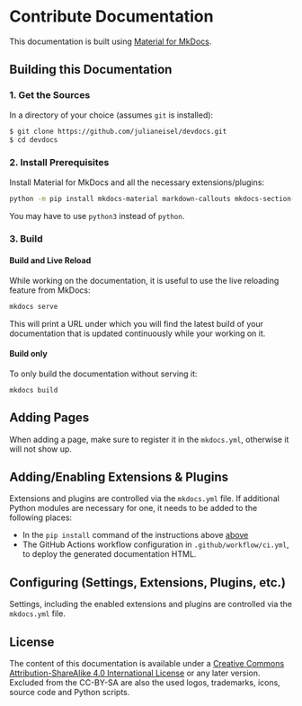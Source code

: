 # Contribute Documentation

This documentation is built using [Material for MkDocs](https://squidfunk.github.io/mkdocs-material/).

## Building this Documentation

<!--
> INFO:
> The documentation uses the paid [Material for MkDocs Insiders](https://squidfunk.github.io/mkdocs-material/insiders/) tier now. However the documentation should be usable without this still. It is only used for the grid cards on the home page.
-->

### 1. Get the Sources

In a directory of your choice (assumes `git` is installed):
```bash
$ git clone https://github.com/julianeisel/devdocs.git
$ cd devdocs
```

### 2. Install Prerequisites

Install Material for MkDocs and all the necessary extensions/plugins:

```bash
python -m pip install mkdocs-material markdown-callouts mkdocs-section-index pygments pymdown-extensions mkdocs-glightbox mkdocs-git-revision-date-localized-plugin
```
You may have to use `python3` instead of `python`.

### 3. Build

#### Build and Live Reload

While working on the documentation, it is useful to use the live reloading feature from MkDocs:
```bash
mkdocs serve
```
This will print a URL under which you will find the latest build of your documentation that is updated continuously while your working on it.

#### Build only

To only build the documentation without serving it:
```
mkdocs build
```

## Adding Pages

When adding a page, make sure to register it in the `mkdocs.yml`, otherwise it will not show up.

## Adding/Enabling Extensions & Plugins

Extensions and plugins are controlled via the `mkdocs.yml` file. If additional Python modules are necessary for one, it needs to be added to the following places:

- In the `pip install` command of the instructions above [above](#build-this-documentation)
- The GitHub Actions workflow configuration in `.github/workflow/ci.yml`, to deploy the generated documentation HTML.

## Configuring (Settings, Extensions, Plugins, etc.)

Settings, including the enabled extensions and plugins are controlled via the `mkdocs.yml` file.

## License

The content of this documentation is available under a [Creative Commons
Attribution-ShareAlike 4.0 International
License](https://creativecommons.org/licenses/by-sa/4.0/) or any later version.
Excluded from the CC-BY-SA are also the used logos, trademarks, icons, source
code and Python scripts.
